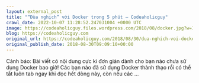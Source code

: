 ```yaml
---
layout: external_post
title: "“Đùa nghịch” với Docker trong 5 phút – Codeaholicguy"
crawl_date: 2022-10-07 11:28:52.247031004 +0000 UTC
image: https://codeaholicguy.files.wordpress.com/2018/08/docker.jpg?w=1200
blog: https://codeaholicguy.com
original_url: https://codeaholicguy.com/2018/08/30/dua-nghich-voi-docker-trong-5-phut/
original_publish_date: 2018-08-30T09:09:10+00:00
---
```


Cảnh báo: Bài viết có nội dung cực kì đơn giản dành cho bạn nào chưa sử dụng Docker bao giờ! Các bạn nào đã sử dụng Docker thành thạo rồi có thể tắt luôn tab ngay khi đọc hết dòng này, còn nếu các …
